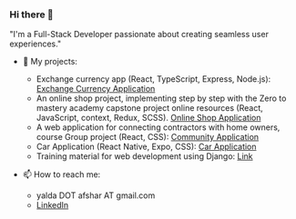 ### Hi there 👋
"I'm a Full-Stack Developer passionate about creating seamless user experiences."
- 🔭 My projects:
  - Exchange currency app (React, TypeScript, Express, Node.js): [Exchange Currency Application](https://github.com/yaldaafshar/Exchange-Currency/tree/main)
  - An online shop project, implementing step by step with the Zero to mastery academy capstone project online resources (React, JavaScript, context, Redux, SCSS). [Online Shop Application](https://github.com/yaldaafshar/OnlineShop)
  - A web application for connecting contractors with home owners, course Group project (React, CSS): [Community Application](https://github.com/yaldaafshar/teamwork)
  - Car Application (React Native, Expo, CSS): [Car Application](https://github.com/yaldaafshar/Car-Application)
  - Training material for web development using Django: [Link](https://github.com/yaldaafshar/onboarding/blob/training/training%20material.md)

- 📫 How to reach me: 
  - yalda DOT afshar AT gmail.com
  - [LinkedIn](https://www.linkedin.com/in/yalda-afshar-823a60a7/)
